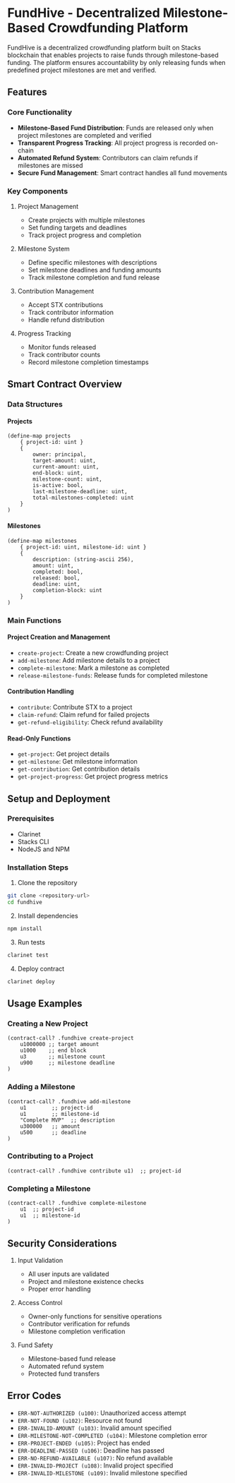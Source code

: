 # FundHive - Decentralized Milestone-Based Crowdfunding Platform

FundHive is a decentralized crowdfunding platform built on Stacks blockchain that enables projects to raise funds through milestone-based funding. The platform ensures accountability by only releasing funds when predefined project milestones are met and verified.

## Features

### Core Functionality
- **Milestone-Based Fund Distribution**: Funds are released only when project milestones are completed and verified
- **Transparent Progress Tracking**: All project progress is recorded on-chain
- **Automated Refund System**: Contributors can claim refunds if milestones are missed
- **Secure Fund Management**: Smart contract handles all fund movements

### Key Components
1. Project Management
   - Create projects with multiple milestones
   - Set funding targets and deadlines
   - Track project progress and completion

2. Milestone System
   - Define specific milestones with descriptions
   - Set milestone deadlines and funding amounts
   - Track milestone completion and fund release

3. Contribution Management
   - Accept STX contributions
   - Track contributor information
   - Handle refund distribution

4. Progress Tracking
   - Monitor funds released
   - Track contributor counts
   - Record milestone completion timestamps

## Smart Contract Overview

### Data Structures

#### Projects
```clarity
(define-map projects 
    { project-id: uint }
    {
        owner: principal,
        target-amount: uint,
        current-amount: uint,
        end-block: uint,
        milestone-count: uint,
        is-active: bool,
        last-milestone-deadline: uint,
        total-milestones-completed: uint
    }
)
```

#### Milestones
```clarity
(define-map milestones
    { project-id: uint, milestone-id: uint }
    {
        description: (string-ascii 256),
        amount: uint,
        completed: bool,
        released: bool,
        deadline: uint,
        completion-block: uint
    }
)
```

### Main Functions

#### Project Creation and Management
- `create-project`: Create a new crowdfunding project
- `add-milestone`: Add milestone details to a project
- `complete-milestone`: Mark a milestone as completed
- `release-milestone-funds`: Release funds for completed milestone

#### Contribution Handling
- `contribute`: Contribute STX to a project
- `claim-refund`: Claim refund for failed projects
- `get-refund-eligibility`: Check refund availability

#### Read-Only Functions
- `get-project`: Get project details
- `get-milestone`: Get milestone information
- `get-contribution`: Get contribution details
- `get-project-progress`: Get project progress metrics

## Setup and Deployment

### Prerequisites
- Clarinet
- Stacks CLI
- NodeJS and NPM

### Installation Steps
1. Clone the repository
```bash
git clone <repository-url>
cd fundhive
```

2. Install dependencies
```bash
npm install
```

3. Run tests
```bash
clarinet test
```

4. Deploy contract
```bash
clarinet deploy
```

## Usage Examples

### Creating a New Project
```clarity
(contract-call? .fundhive create-project 
    u1000000 ;; target amount
    u1000    ;; end block
    u3       ;; milestone count
    u900     ;; milestone deadline
)
```

### Adding a Milestone
```clarity
(contract-call? .fundhive add-milestone
    u1        ;; project-id
    u1        ;; milestone-id
    "Complete MVP"  ;; description
    u300000   ;; amount
    u500      ;; deadline
)
```

### Contributing to a Project
```clarity
(contract-call? .fundhive contribute u1)  ;; project-id
```

### Completing a Milestone
```clarity
(contract-call? .fundhive complete-milestone
    u1  ;; project-id
    u1  ;; milestone-id
)
```

## Security Considerations

1. Input Validation
   - All user inputs are validated
   - Project and milestone existence checks
   - Proper error handling

2. Access Control
   - Owner-only functions for sensitive operations
   - Contributor verification for refunds
   - Milestone completion verification

3. Fund Safety
   - Milestone-based fund release
   - Automated refund system
   - Protected fund transfers

## Error Codes

- `ERR-NOT-AUTHORIZED (u100)`: Unauthorized access attempt
- `ERR-NOT-FOUND (u102)`: Resource not found
- `ERR-INVALID-AMOUNT (u103)`: Invalid amount specified
- `ERR-MILESTONE-NOT-COMPLETED (u104)`: Milestone completion error
- `ERR-PROJECT-ENDED (u105)`: Project has ended
- `ERR-DEADLINE-PASSED (u106)`: Deadline has passed
- `ERR-NO-REFUND-AVAILABLE (u107)`: No refund available
- `ERR-INVALID-PROJECT (u108)`: Invalid project specified
- `ERR-INVALID-MILESTONE (u109)`: Invalid milestone specified
